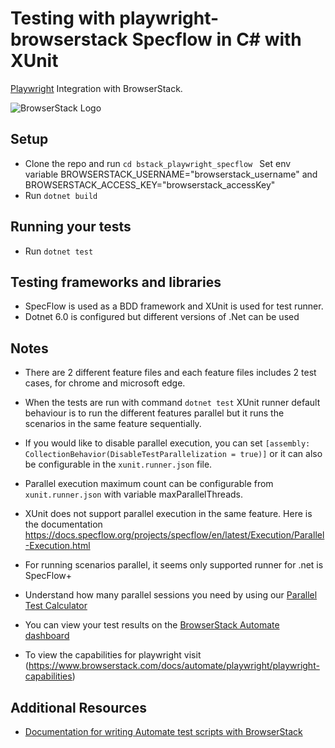 # Testing with playwright-browserstack Specflow in C# with XUnit

[Playwright](https://playwright.dev/dotnet/) Integration with BrowserStack.

![BrowserStack Logo](https://d98b8t1nnulk5.cloudfront.net/production/images/layout/logo-header.png?1469004780)

## Setup

* Clone the repo and run `cd bstack_playwright_specflow `
Set env variable BROWSERSTACK_USERNAME="browserstack_username" and BROWSERSTACK_ACCESS_KEY="browserstack_accessKey" 
* Run `dotnet build`

## Running your tests
- Run `dotnet test`

## Testing frameworks and libraries
* SpecFlow is used as a BDD framework and XUnit is used for test runner.
* Dotnet 6.0 is configured but different versions of .Net can be used

## Notes
* There are 2 different feature files and each feature files includes 2 test cases, for chrome and microsoft edge.
* When the tests are run with command `dotnet test` XUnit runner default behaviour is to run the different features parallel but it runs the scenarios in the same feature sequentially.
* If you would like to disable parallel execution, you can set `[assembly: CollectionBehavior(DisableTestParallelization = true)]` or it can also be configurable in the `xunit.runner.json` file.
* Parallel execution maximum count can be configurable from `xunit.runner.json` with variable maxParallelThreads.
* XUnit does not support parallel execution in the same feature. Here is the documentation https://docs.specflow.org/projects/specflow/en/latest/Execution/Parallel-Execution.html
* For running scenarios parallel, it seems only supported runner for .net is SpecFlow+

* Understand how many parallel sessions you need by using our [Parallel Test Calculator](https://www.browserstack.com/automate/parallel-calculator?ref=github)

* You can view your test results on the [BrowserStack Automate dashboard](https://www.browserstack.com/automate)
* To view the capabilities for playwright visit (https://www.browserstack.com/docs/automate/playwright/playwright-capabilities)

## Additional Resources
* [Documentation for writing Automate test scripts with BrowserStack](https://www.browserstack.com/docs/automate/playwright)
